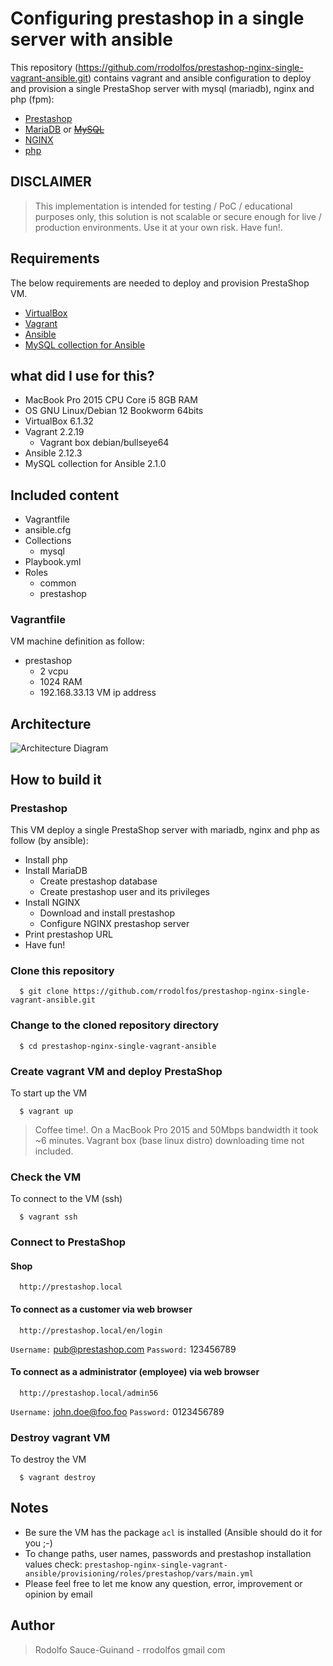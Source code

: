 # Configuring prestashop in a single server with ansible
This repository (https://github.com/rrodolfos/prestashop-nginx-single-vagrant-ansible.git) contains vagrant and ansible configuration to deploy and provision a single PrestaShop server with mysql (mariadb), nginx and php (fpm):

  - [Prestashop](https://www.prestashop.com/)
  - [MariaDB](https://mariadb.org/) or ~~[MySQL](https://www.mysql.com/)~~
  - [NGINX](https://www.nginx.org/)
  - [php](https://www.php.net/)

## DISCLAIMER
> This implementation is intended for testing / PoC / educational purposes only, this solution is not scalable or secure enough for live / production environments. Use it at your own risk. Have fun!.

## Requirements
The below requirements are needed to deploy and provision PrestaShop VM.

  - [VirtualBox](https://www.virtualbox.org/)
  - [Vagrant](https://www.vagrantup.com/)
  - [Ansible](https://www.ansible.com/)
  - [MySQL collection for Ansible](https://docs.ansible.com/ansible/latest/collections/community/mysql/index.html)

## what did I use for this?
  - MacBook Pro 2015 CPU Core i5 8GB RAM
  - OS GNU Linux/Debian 12 Bookworm 64bits
  - VirtualBox 6.1.32
  - Vagrant 2.2.19
    - Vagrant box debian/bullseye64
  - Ansible 2.12.3
  - MySQL collection for Ansible 2.1.0

## Included content
  - Vagrantfile
  - ansible.cfg
  - Collections
    - mysql
  - Playbook.yml
  - Roles
    - common
    - prestashop

### Vagrantfile
VM machine definition as follow:
  - prestashop
    - 2 vcpu
    - 1024 RAM
    - 192.168.33.13 VM ip address

## Architecture
![Architecture Diagram](https://rrodolfos.github.io/posts/ansible_prestashop_single/ansible_prestashop_single_architecture.webp "Architecture Diagram")

## How to build it

### Prestashop
This VM deploy a single PrestaShop server with mariadb, nginx and php as follow (by ansible):
  - Install php
  - Install MariaDB
    - Create prestashop database
	- Create prestashop user and its privileges
  - Install NGINX
    - Download and install prestashop
	- Configure NGINX prestashop server
  - Print prestashop URL
  - Have fun!

### Clone this repository
```
  $ git clone https://github.com/rrodolfos/prestashop-nginx-single-vagrant-ansible.git
```

### Change to the cloned repository directory
```
  $ cd prestashop-nginx-single-vagrant-ansible
```

### Create vagrant VM and deploy PrestaShop
To start up the VM
```
  $ vagrant up
```
> Coffee time!. On a MacBook Pro 2015 and 50Mbps bandwidth it took ~6 minutes. Vagrant box (base linux distro) downloading time not included.

### Check the VM
To connect to the VM (ssh)
```
  $ vagrant ssh
```

### Connect to PrestaShop
#### Shop
```
  http://prestashop.local
```

#### To connect as a customer via web browser
```
  http://prestashop.local/en/login
```
  `Username:` pub@prestashop.com
  `Password:` 123456789

#### To connect as a administrator (employee) via web browser
```
  http://prestashop.local/admin56
```
  `Username:` john.doe@foo.foo
  `Password:` 0123456789

### Destroy vagrant VM
To destroy the VM
```
  $ vagrant destroy
```
## Notes
  - Be sure the VM has the package ```acl``` is installed (Ansible should do it for you ;-)
  - To change paths, user names, passwords and prestashop installation values check:
    ```prestashop-nginx-single-vagrant-ansible/provisioning/roles/prestashop/vars/main.yml```
  - Please feel free to let me know any question, error, improvement or opinion by email

## Author

> Rodolfo Sauce-Guinand - rrodolfos gmail com
